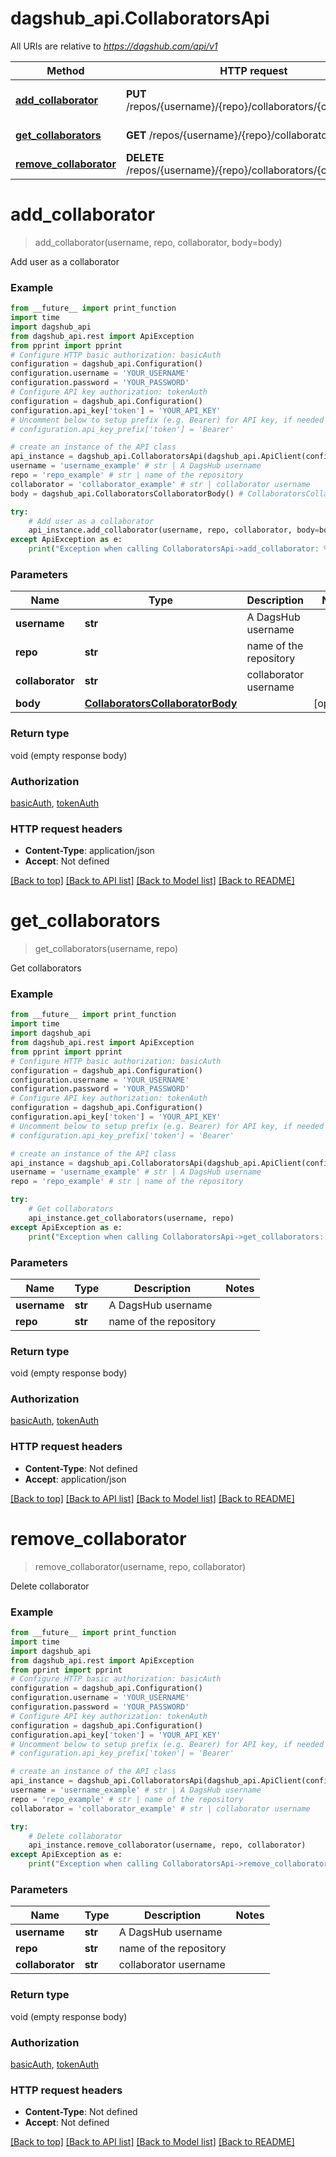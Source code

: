 # dagshub_api.CollaboratorsApi

All URIs are relative to *https://dagshub.com/api/v1*

Method | HTTP request | Description
------------- | ------------- | -------------
[**add_collaborator**](CollaboratorsApi.md#add_collaborator) | **PUT** /repos/{username}/{repo}/collaborators/{collaborator} | Add user as a collaborator
[**get_collaborators**](CollaboratorsApi.md#get_collaborators) | **GET** /repos/{username}/{repo}/collaborators | Get collaborators
[**remove_collaborator**](CollaboratorsApi.md#remove_collaborator) | **DELETE** /repos/{username}/{repo}/collaborators/{collaborator} | Delete collaborator

# **add_collaborator**
> add_collaborator(username, repo, collaborator, body=body)

Add user as a collaborator

### Example
```python
from __future__ import print_function
import time
import dagshub_api
from dagshub_api.rest import ApiException
from pprint import pprint
# Configure HTTP basic authorization: basicAuth
configuration = dagshub_api.Configuration()
configuration.username = 'YOUR_USERNAME'
configuration.password = 'YOUR_PASSWORD'
# Configure API key authorization: tokenAuth
configuration = dagshub_api.Configuration()
configuration.api_key['token'] = 'YOUR_API_KEY'
# Uncomment below to setup prefix (e.g. Bearer) for API key, if needed
# configuration.api_key_prefix['token'] = 'Bearer'

# create an instance of the API class
api_instance = dagshub_api.CollaboratorsApi(dagshub_api.ApiClient(configuration))
username = 'username_example' # str | A DagsHub username
repo = 'repo_example' # str | name of the repository
collaborator = 'collaborator_example' # str | collaborator username
body = dagshub_api.CollaboratorsCollaboratorBody() # CollaboratorsCollaboratorBody |  (optional)

try:
    # Add user as a collaborator
    api_instance.add_collaborator(username, repo, collaborator, body=body)
except ApiException as e:
    print("Exception when calling CollaboratorsApi->add_collaborator: %s\n" % e)
```

### Parameters

Name | Type | Description  | Notes
------------- | ------------- | ------------- | -------------
 **username** | **str**| A DagsHub username | 
 **repo** | **str**| name of the repository | 
 **collaborator** | **str**| collaborator username | 
 **body** | [**CollaboratorsCollaboratorBody**](CollaboratorsCollaboratorBody.md)|  | [optional] 

### Return type

void (empty response body)

### Authorization

[basicAuth](../README.md#basicAuth), [tokenAuth](../README.md#tokenAuth)

### HTTP request headers

 - **Content-Type**: application/json
 - **Accept**: Not defined

[[Back to top]](#) [[Back to API list]](../README.md#documentation-for-api-endpoints) [[Back to Model list]](../README.md#documentation-for-models) [[Back to README]](../README.md)

# **get_collaborators**
> get_collaborators(username, repo)

Get collaborators

### Example
```python
from __future__ import print_function
import time
import dagshub_api
from dagshub_api.rest import ApiException
from pprint import pprint
# Configure HTTP basic authorization: basicAuth
configuration = dagshub_api.Configuration()
configuration.username = 'YOUR_USERNAME'
configuration.password = 'YOUR_PASSWORD'
# Configure API key authorization: tokenAuth
configuration = dagshub_api.Configuration()
configuration.api_key['token'] = 'YOUR_API_KEY'
# Uncomment below to setup prefix (e.g. Bearer) for API key, if needed
# configuration.api_key_prefix['token'] = 'Bearer'

# create an instance of the API class
api_instance = dagshub_api.CollaboratorsApi(dagshub_api.ApiClient(configuration))
username = 'username_example' # str | A DagsHub username
repo = 'repo_example' # str | name of the repository

try:
    # Get collaborators
    api_instance.get_collaborators(username, repo)
except ApiException as e:
    print("Exception when calling CollaboratorsApi->get_collaborators: %s\n" % e)
```

### Parameters

Name | Type | Description  | Notes
------------- | ------------- | ------------- | -------------
 **username** | **str**| A DagsHub username | 
 **repo** | **str**| name of the repository | 

### Return type

void (empty response body)

### Authorization

[basicAuth](../README.md#basicAuth), [tokenAuth](../README.md#tokenAuth)

### HTTP request headers

 - **Content-Type**: Not defined
 - **Accept**: application/json

[[Back to top]](#) [[Back to API list]](../README.md#documentation-for-api-endpoints) [[Back to Model list]](../README.md#documentation-for-models) [[Back to README]](../README.md)

# **remove_collaborator**
> remove_collaborator(username, repo, collaborator)

Delete collaborator

### Example
```python
from __future__ import print_function
import time
import dagshub_api
from dagshub_api.rest import ApiException
from pprint import pprint
# Configure HTTP basic authorization: basicAuth
configuration = dagshub_api.Configuration()
configuration.username = 'YOUR_USERNAME'
configuration.password = 'YOUR_PASSWORD'
# Configure API key authorization: tokenAuth
configuration = dagshub_api.Configuration()
configuration.api_key['token'] = 'YOUR_API_KEY'
# Uncomment below to setup prefix (e.g. Bearer) for API key, if needed
# configuration.api_key_prefix['token'] = 'Bearer'

# create an instance of the API class
api_instance = dagshub_api.CollaboratorsApi(dagshub_api.ApiClient(configuration))
username = 'username_example' # str | A DagsHub username
repo = 'repo_example' # str | name of the repository
collaborator = 'collaborator_example' # str | collaborator username

try:
    # Delete collaborator
    api_instance.remove_collaborator(username, repo, collaborator)
except ApiException as e:
    print("Exception when calling CollaboratorsApi->remove_collaborator: %s\n" % e)
```

### Parameters

Name | Type | Description  | Notes
------------- | ------------- | ------------- | -------------
 **username** | **str**| A DagsHub username | 
 **repo** | **str**| name of the repository | 
 **collaborator** | **str**| collaborator username | 

### Return type

void (empty response body)

### Authorization

[basicAuth](../README.md#basicAuth), [tokenAuth](../README.md#tokenAuth)

### HTTP request headers

 - **Content-Type**: Not defined
 - **Accept**: Not defined

[[Back to top]](#) [[Back to API list]](../README.md#documentation-for-api-endpoints) [[Back to Model list]](../README.md#documentation-for-models) [[Back to README]](../README.md)

